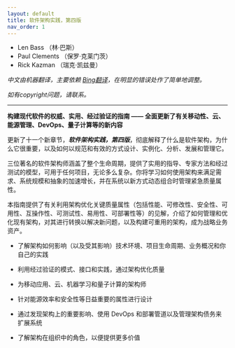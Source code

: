 ```yaml
---
layout: default
title: 软件架构实践，第四版
nav_order: 1
---
```


- Len Bass （林·巴斯）
- Paul Clements （保罗·克莱门茨）
- Rick Kazman （瑞克·凯兹曼）

_中文由机器翻译，主要依赖 [Bing翻译](https://cn.bing.com/translator)，在明显的错误处作了简单地调整。_

_如有copyright问题，请联系。_

------

**构建现代软件的权威、实用、经过验证的指南 —— 全面更新了有关移动性、云、能源管理、DevOps、量子计算等的新内容**

更新了十一个新章节，***软件架构实践，第四版***，彻底解释了什么是软件架构，为什么它很重要，以及如何以规范和有效的方式设计、实例化、分析、发展和管理它。

三位著名的软件架构师涵盖了整个生命周期，提供了实用的指导、专家方法和经过测试的模型，可用于任何项目，无论多么复杂。你将学习如何使用架构来满足需求、系统规模和抽象的加速增长，并在系统以新方式动态组合时管理紧急质量属性。

本指南提供了有关利用架构优化关键质量属性（包括性能、可修改性、安全性、可用性、互操作性、可测试性、易用性、可部署性等）的见解，介绍了如何管理和优化现有架构，对其进行转换以解决新问题，以及构建可重用的架构，成为战略业务资产。

- 了解架构如何影响（以及受其影响）技术环境、项目生命周期、业务概况和你自己的实践

- 利用经过验证的模式、接口和实践，通过架构优化质量

- 为移动应用、云、机器学习和量子计算的架构师

- 针对能源效率和安全性等日益重要的属性进行设计

- 通过发现架构上的重要影响、使用 DevOps 和部署管道以及管理架构债务来扩展系统

- 了解架构在组织中的角色，以便提供更多价值